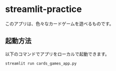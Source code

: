 # streamlit-practice

このアプリは、色々なカードゲームを遊べるものです。

## 起動方法​

以下のコマンドでアプリをローカルで起動できます。​

```bash​
streamlit run cards_games_app.py
```
